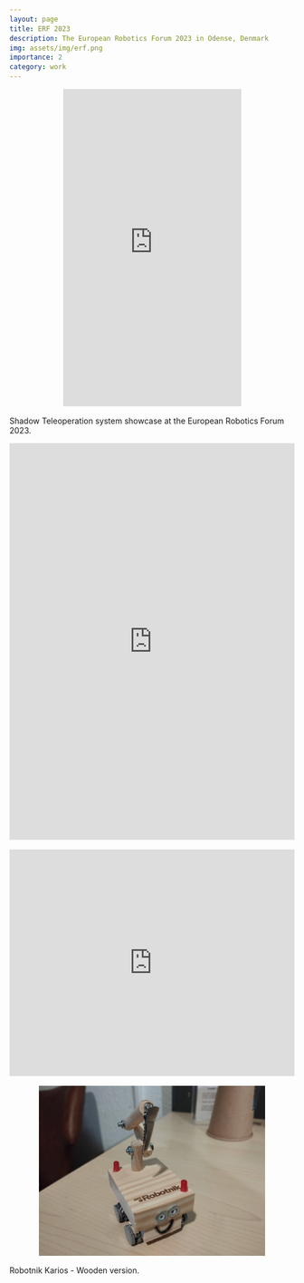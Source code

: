 ```yaml
---
layout: page
title: ERF 2023
description: The European Robotics Forum 2023 in Odense, Denmark
img: assets/img/erf.png
importance: 2
category: work
---
```


<p align="center">
    <iframe width="315" height="560"
        src="https://youtube.com/embed/ikhG6QktAnQ"
        title="YouTube video player"
        frameborder="0"
        allow="accelerometer; autoplay; clipboard-write; encrypted-media; gyroscope; picture-in-picture; web-share"
        allowfullscreen>
    </iframe>
</p>
<div class="caption">
Shadow Teleoperation system showcase at the European Robotics Forum 2023.
</div>

<p align="center">
    <iframe width="504" height="700"
        src="https://www.linkedin.com/embed/feed/update/urn:li:share:7041834622497828864"
        frameborder="0"
        allowfullscreen=""
        title="Embedded post"></iframe>
</p>

<p align="center">
    <iframe width="504" height="400"
        src="https://www.linkedin.com/embed/feed/update/urn:li:share:7042572586852974592"
        frameborder="0"
        allowfullscreen=""
        title="Embedded post"></iframe>
</p>

<p align="center">
  <img width="400" height="300" src="/assets/img/robotnik_robot.jpeg">
</p>
<div class="caption">
Robotnik Karios - Wooden version.
</div>
